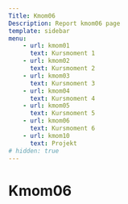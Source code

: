 ```yaml
---
Title: Kmom06
Description: Report kmom06 page
template: sidebar
menu:
    - url: kmom01
      text: Kursmoment 1
    - url: kmom02
      text: Kursmoment 2
    - url: kmom03
      text: Kursmoment 3
    - url: kmom04
      text: Kursmoment 4
    - url: kmom05
      text: Kursmoment 5
    - url: kmom06
      text: Kursmoment 6
    - url: kmom10
      text: Projekt
# hidden: true
---
```


Kmom06
==================
